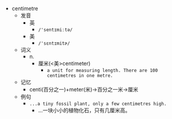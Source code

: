 - centimetre
  - 发音
    - 英
      - `/'sentɪmiːtə/`
    - 美
      - `/'sɛntɪmitɚ/`
  - 词义
    - n.
      - 厘米(<美>centimeter)
        - `a unit for measuring length. There are 100 centimetres in one metre.`
  - 记忆
    - centi(百分之一)+meter(米)→百分之一米→厘米
  - 例句
    - `...a tiny fossil plant, only a few centimetres high.`
      - …一块小小的植物化石，只有几厘米高。

